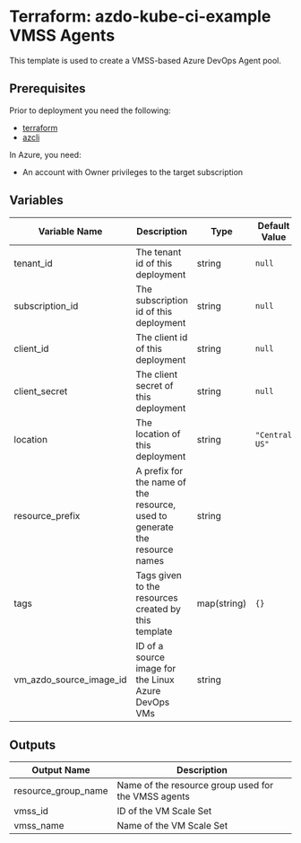 # Terraform: azdo-kube-ci-example VMSS Agents

This template is used to create a VMSS-based Azure DevOps Agent pool.

## Prerequisites

Prior to deployment you need the following:

- [terraform](https://www.terraform.io/)
- [azcli](https://docs.microsoft.com/en-us/cli/azure/install-azure-cli?view=azure-cli-latest)

In Azure, you need:

- An account with Owner privileges to the target subscription

## Variables

|Variable Name|Description|Type|Default Value|
|-|-|-|-|
|tenant_id|The tenant id of this deployment|string|`null`|
|subscription_id|The subscription id of this deployment|string|`null`|
|client_id|The client id of this deployment|string|`null`|
|client_secret|The client secret of this deployment|string|`null`|
|location|The location of this deployment|string|`"Central US"`|
|resource_prefix|A prefix for the name of the resource, used to generate the resource names|string||
|tags|Tags given to the resources created by this template|map(string)|`{}`|
|vm_azdo_source_image_id|ID of a source image for the Linux Azure DevOps VMs|string||

## Outputs

|Output Name|Description|
|-|-|
|resource_group_name|Name of the resource group used for the VMSS agents|
|vmss_id|ID of the VM Scale Set|
|vmss_name|Name of the VM Scale Set|

